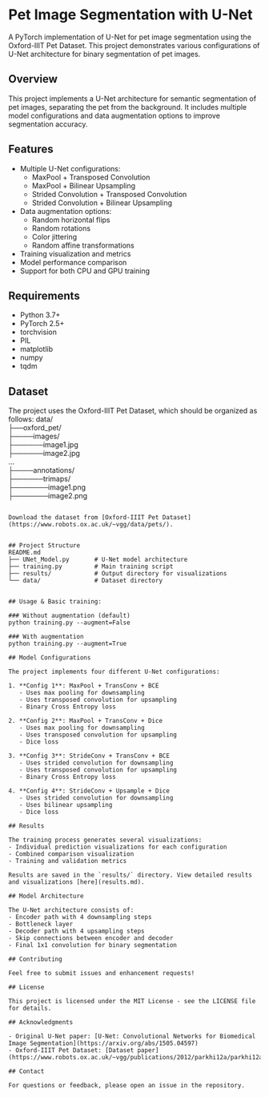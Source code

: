 # Pet Image Segmentation with U-Net

A PyTorch implementation of U-Net for pet image segmentation using the Oxford-IIIT Pet Dataset. This project demonstrates various configurations of U-Net architecture for binary segmentation of pet images.

## Overview

This project implements a U-Net architecture for semantic segmentation of pet images, separating the pet from the background. It includes multiple model configurations and data augmentation options to improve segmentation accuracy.

## Features

- Multiple U-Net configurations:
  - MaxPool + Transposed Convolution
  - MaxPool + Bilinear Upsampling
  - Strided Convolution + Transposed Convolution
  - Strided Convolution + Bilinear Upsampling
- Data augmentation options:
  - Random horizontal flips
  - Random rotations
  - Color jittering
  - Random affine transformations
- Training visualization and metrics
- Model performance comparison
- Support for both CPU and GPU training

## Requirements

- Python 3.7+
- PyTorch 2.5+
- torchvision
- PIL
- matplotlib
- numpy
- tqdm

## Dataset

The project uses the Oxford-IIIT Pet Dataset, which should be organized as follows:
data/  
├──oxford_pet/  
├────images/  
├──────image1.jpg  
├──────image2.jpg  
...  
├────annotations/  
├──────trimaps/  
├───────image1.png  
├───────image2.png  
```

Download the dataset from [Oxford-IIIT Pet Dataset](https://www.robots.ox.ac.uk/~vgg/data/pets/).


## Project Structure
README.md
├── UNet_Model.py       # U-Net model architecture  
├── training.py         # Main training script  
├── results/            # Output directory for visualizations  
└── data/               # Dataset directory  


## Usage & Basic training:

### Without augmentation (default)
python training.py --augment=False

### With augmentation 
python training.py --augment=True

## Model Configurations

The project implements four different U-Net configurations:

1. **Config 1**: MaxPool + TransConv + BCE
   - Uses max pooling for downsampling
   - Uses transposed convolution for upsampling
   - Binary Cross Entropy loss

2. **Config 2**: MaxPool + TransConv + Dice
   - Uses max pooling for downsampling
   - Uses transposed convolution for upsampling
   - Dice loss

3. **Config 3**: StrideConv + TransConv + BCE
   - Uses strided convolution for downsampling
   - Uses transposed convolution for upsampling
   - Binary Cross Entropy loss

4. **Config 4**: StrideConv + Upsample + Dice
   - Uses strided convolution for downsampling
   - Uses bilinear upsampling
   - Dice loss

## Results

The training process generates several visualizations:
- Individual prediction visualizations for each configuration
- Combined comparison visualization
- Training and validation metrics

Results are saved in the `results/` directory. View detailed results and visualizations [here](results.md).

## Model Architecture

The U-Net architecture consists of:
- Encoder path with 4 downsampling steps
- Bottleneck layer
- Decoder path with 4 upsampling steps
- Skip connections between encoder and decoder
- Final 1x1 convolution for binary segmentation

## Contributing

Feel free to submit issues and enhancement requests!

## License

This project is licensed under the MIT License - see the LICENSE file for details.

## Acknowledgments

- Original U-Net paper: [U-Net: Convolutional Networks for Biomedical Image Segmentation](https://arxiv.org/abs/1505.04597)
- Oxford-IIIT Pet Dataset: [Dataset paper](https://www.robots.ox.ac.uk/~vgg/publications/2012/parkhi12a/parkhi12a.pdf)

## Contact

For questions or feedback, please open an issue in the repository.